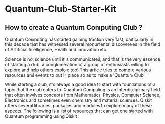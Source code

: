 # Quantum-Club-Starter-Kit

## How to create a Quantum Computing Club ?

Quantum Computing has started gaining traction very fast, particularly in this decade that has witnessed several monumental discovereies in the field of Artificial Intelligence, Health and innovation etc.

Science is not science until it is communicated, and that is the very essence of starting a club, a conglomeration of a group of enthusiasts willing to explore and help others explore too! This article tries to compile various resources and events to put in place so as to make a 'Quantum Club'

While starting a club, it's always a good idea to start with foundations of a topic that the club caters to. Quantum Computing is an interdisciplinary field that often involves concepts from Mathematics, Physics, Computer Science, Electronics and sometimes even chemistry and material sciences. 
Qiskit offers several libraries, packages and modules to explore many of these aspects. The following is a list of resources that can get one started with Quantum programming using Qiskit :
